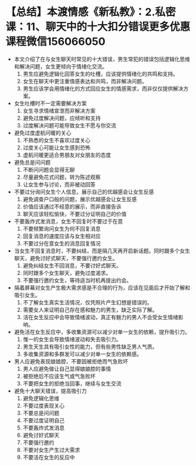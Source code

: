 # 【总结】本渡情感《新私教》：2.私密课：11、聊天中的十大扣分错误更多优惠课程微信156066050

-   本文介绍了在与女生聊天时常见的十大错误，男生常犯的错误包括逻辑化思维和解决问题，女生更倾向于情绪化交流。
    1.  男生应避免逻辑化回答女生的吐槽，应该提供情绪化的共鸣和支持。
    2.  女生在聊天中更注重情感表达和共鸣，而非解决问题。
    3.  男生应该学会用情绪化的方式回应女生的情感需求，而非仅仅提供解决方案。
-   女生吐槽时不一定需要解决方案
    1.  女生寻求情绪宣泄而非解决方案
    2.  避免过度解决问题，应倾听和支持
    3.  过度解决问题可能导致女生不愿与你交流
-   避免过度虚航问暖的关心
    1.  不熟悉的女生不喜欢过度关心
    2.  过度关心可能让女生感到恐怖
    3.  虚航问暖更适合男朋友对女朋友的态度
-   避免总是问问题
    1.  不断问问题会显得无聊
    2.  尽量避免花式问题，转为陈述观察
    3.  让女生参与讨论，而非被动回答
-   不要过分询问女生个人信息，展示自己的优越感会让女生反感
    1.  避免调查户口般的问题，展示优越感会让女生反感
    2.  价值应该通过不经意的展示，而非直接告诉
    3.  聊天应该轻松愉快，不要过分证明自己的价值
-   不要轰炸式发消息，女生不回复时不要过于在意
    1.  不要频繁询问女生为何不回复消息
    2.  回复消息的速度应该与女生相对应
    3.  不要过分在意女生的消息回复情况
-   当女生不回复消息时，不要纠结，而是隔几天再开启新话题。同时跟多个女生聊天，避免讨好式聊天，不要强行邀约女生。
    1.  避免纠结女生不回消息，不要讨好式聊天。
    2.  同时跟多个女生聊天，避免过度渴求。
    3.  不要强行邀约女生，等待适当时机再提出约会。
-   隔着屏幕对女生产生极大需求感是不合理的行为，应该在见面后才开始了解和吸引女生。
    1.  不了解女生真实生活情况，仅凭照片产生幻想是错误的。
    2.  需要女人来证明自己存在感和魅力的男生，缺乏实际了解。
    3.  活在女生反应中会导致情绪波动，真正有魅力的男人不会受女生情绪影响。
-   避免活在女生反应中，多收集资源可以减少对单一女生的依赖，提升吸引力。
    1.  惟一的女生会导致情绪波动和失去吸引力。
    2.  男生天生具有吸引女性的能力，但有些男性缺乏男人气质。
    3.  多收集资源和多群发可以减少对单一女生的依赖感。
-   男人应避免表现娘娘腔，不要因被拒绝而气急败坏
    1.  男人应避免做让自己显得娘娘腔的事情
    2.  被拒绝后不应该生气或气急败坏
    3.  不要把女生的拒绝当回事，继续与女生交流
-   避免十大聊天错误，提高吸引力
    1.  避免逻辑化思维
    2.  不要过度表现关心
    3.  不要总是问问题
    4.  不要过度证明自己
    5.  不要轰炸式发消息
    6.  避免讨好式聊天
    7.  不要强行邀约
    8.  不要对女生产生过大需求
    9.  不要活在女生的反应中